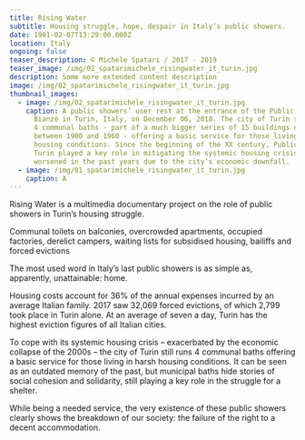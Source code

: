 ```yaml
---
title: Rising Water
subtitle: Housing struggle, hope, despair in Italy’s public showers.
date: 1901-02-07T13:29:00.000Z
location: Italy
ongoing: false
teaser_description: © Michele Spatari / 2017 - 2019
teaser_image: /img/02_spatarimichele_risingwater_it_turin.jpg
description: Some more extended content description
image: /img/02_spatarimichele_risingwater_it_turin.jpg
thumbnail_images:
  - image: /img/02_spatarimichele_risingwater_it_turin.jpg
    caption: A public showers’ user rest at the entrance of the Public Baths of Via
      Bianzé in Turin, Italy, on December 06, 2018. The city of Turin still runs
      4 communal baths - part of a much bigger series of 15 buildings erected
      between 1900 and 1960 - offering a basic service for those living in harsh
      housing conditions. Since the beginning of the XX century, Public Baths in
      Turin played a key role in mitigating the systemic housing crisis,
      worsened in the past years due to the city’s economic downfall.
  - image: /img/01_spatarimichele_risingwater_it_turin.jpg
    caption: A
---
```

Rising Water is a multimedia documentary project on the role of public showers in Turin’s housing struggle.

Communal toilets on balconies, overcrowded apartments, occupied factories, derelict campers, waiting lists for subsidised housing, bailiffs and forced evictions

The most used word in Italy’s last public showers is as simple as, apparently, unattainable: home.

Housing costs account for 36% of the annual expenses incurred by an average Italian family. 2017 saw 32,069 forced evictions, of which 2,799 took place in Turin alone. At an average of seven a day, Turin has the highest eviction figures of all Italian cities.

To cope with its systemic housing crisis – exacerbated by the economic collapse of the 2000s – the city of Turin still runs 4 communal baths offering a basic service for those living in harsh housing conditions. It can be seen as an outdated memory of the past, but municipal baths hide stories of social cohesion and solidarity, still playing a key role in the struggle for a shelter. 

While being a needed service, the very existence of these public showers clearly shows the breakdown of our society: the failure of the right to a decent accommodation.
